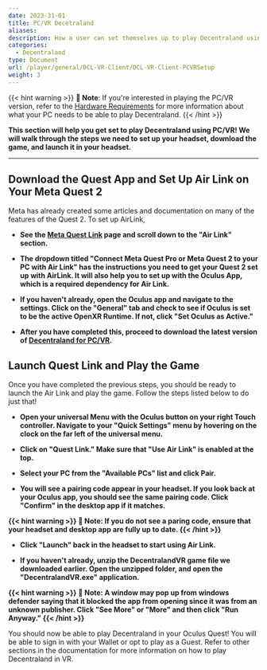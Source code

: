 ```yaml
---
date: 2023-31-01
title: PC/VR Decetraland
aliases:
description: How a user can set themselves up to play Decentraland using PC/VR.
categories:
  - Decentraland
type: Document
url: /player/general/DCL-VR-Client/DCL-VR-Client-PCVRSetup
weight: 3
---
```


{{< hint warning >}}
**📔 Note**: If you're interested in playing the PC/VR version, refer to the [Hardware Requirements](https://docs.decentraland.org/player/general/hardware-requirements/) for more information about what your PC needs to be able to play Decentraland.
{{< /hint >}}

<b>

This section will help you get set to play Decentraland using PC/VR! We will walk through the steps we need to set up your headset, download the game, and launch it in your headset.

</b>

---

## Download the Quest App and Set Up Air Link on Your Meta Quest 2

  Meta has already created some articles and documentation on many of the features of the Quest 2. To set up AirLink, 

  <b>

  - See the [Meta Quest Link](https://www.meta.com/help/quest/articles/headsets-and-accessories/oculus-link/) page and scroll down to the "Air Link" section. 

  - The dropdown titled "Connect Meta Quest Pro or Meta Quest 2 to your PC with Air Link" has the instructions you need to get your Quest 2 set up with AirLink. It will also help you to set up with the Oculus App, which is a required dependency for Air Link. 
  
  - If you haven't already, open the Oculus app and navigate to the settings. Click on the "General" tab and check to see if Oculus is set to be the active OpenXR Runtime. If not, click "Set Oculus as Active."

  - After you have completed this, proceed to download the latest version of [Decentraland for PC/VR](https://install.appcenter.ms/orgs/onginnovations/apps/decentraland-vr-pcvr/distribution_groups/public%20testers).  

  </b>

## Launch Quest Link and Play the Game
  Once you have completed the previous steps, you should be ready to launch the Air Link and play the game. Follow the steps listed below to do just that!

  <b>

  - Open your universal Menu with the Oculus button on your right Touch controller. Navigate to your "Quick Settings" menu by hovering on the clock on the far left of the universal menu.

  -  Click on "Quest Link." Make sure that "Use Air Link" is enabled at the top.

  - Select your PC from the "Available PCs" list and click Pair. 

  -  You will see a pairing code appear in your headset. If you look back at your Oculus app, you should see the same pairing code. Click "Confirm" in the desktop app if it matches. 

{{< hint warning >}}
 **📔 Note**: If you do not see a paring code, ensure that your headset and desktop app are fully up to date.
{{< /hint >}}

  - Click "Launch" back in the headset to start using Air Link.

  - If you haven't already, unzip the DecentralandVR game file we downloaded earlier. Open the unzipped folder, and open the "DecentralandVR.exe" application. 
 
{{< hint warning >}}
 **📔 Note**: A window may pop up from windows defender saying that it blocked the app from opening since it was from an unknown publisher. Click "See More" or "More" and then click "Run Anyway."
{{< /hint >}}

  </b>

You should now be able to play Decentraland in your Oculus Quest! You will be able to sign in with your Wallet or opt to play as a Guest. Refer to other sections in the documentation for more information on how to play Decentraland in VR. 




 
